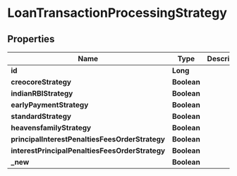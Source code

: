 

# LoanTransactionProcessingStrategy

## Properties

Name | Type | Description | Notes
------------ | ------------- | ------------- | -------------
**id** | **Long** |  |  [optional]
**creocoreStrategy** | **Boolean** |  |  [optional]
**indianRBIStrategy** | **Boolean** |  |  [optional]
**earlyPaymentStrategy** | **Boolean** |  |  [optional]
**standardStrategy** | **Boolean** |  |  [optional]
**heavensfamilyStrategy** | **Boolean** |  |  [optional]
**principalInterestPenaltiesFeesOrderStrategy** | **Boolean** |  |  [optional]
**interestPrincipalPenaltiesFeesOrderStrategy** | **Boolean** |  |  [optional]
**_new** | **Boolean** |  |  [optional]



